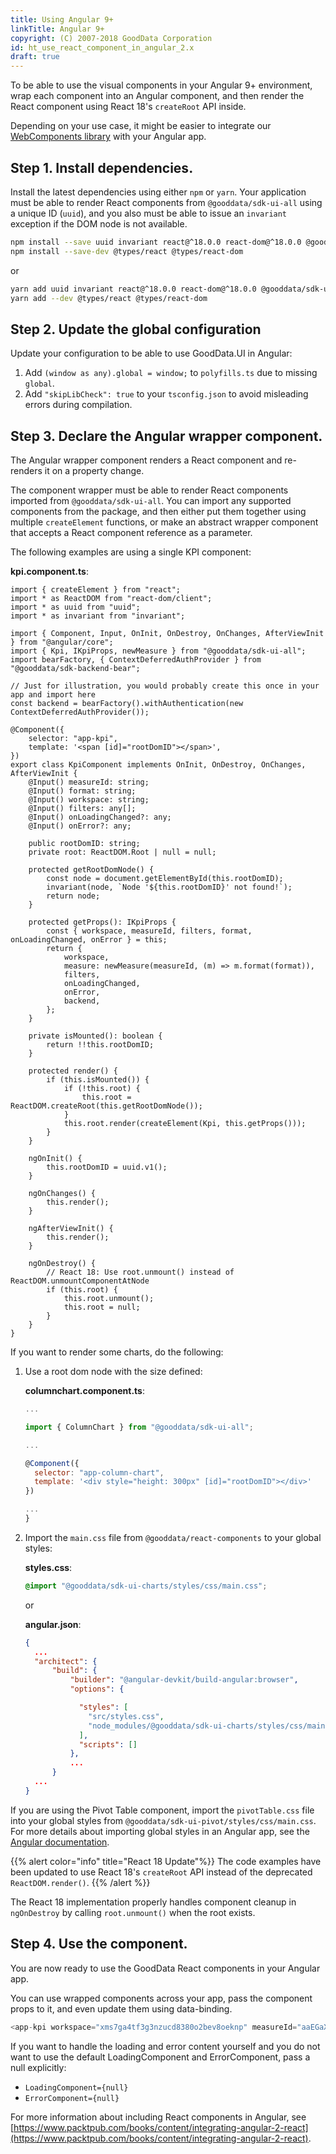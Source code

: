 ```yaml
---
title: Using Angular 9+
linkTitle: Angular 9+
copyright: (C) 2007-2018 GoodData Corporation
id: ht_use_react_component_in_angular_2.x
draft: true
---
```


<!-- Bear specific? -->

To be able to use the visual components in your Angular 9+ environment, wrap each component into an Angular component, and then render the React component using React 18's `createRoot` API inside.

Depending on your use case, it might be easier to integrate our [WebComponents library](../../../learn/web_components/) with your Angular app.

## Step 1. Install dependencies.

Install the latest dependencies using either `npm` or `yarn`. Your application must be able to render React components from `@gooddata/sdk-ui-all` using a unique ID \(`uuid`\), and you also must be able to issue an `invariant` exception if the DOM node is not available.

```bash
npm install --save uuid invariant react@^18.0.0 react-dom@^18.0.0 @gooddata/sdk-ui-all @gooddata/sdk-backend-bear
npm install --save-dev @types/react @types/react-dom
```

or

```bash
yarn add uuid invariant react@^18.0.0 react-dom@^18.0.0 @gooddata/sdk-ui-all @gooddata/sdk-backend-bear
yarn add --dev @types/react @types/react-dom
```

## Step 2. Update the global configuration

Update your configuration to be able to use GoodData.UI in Angular:

1. Add `(window as any).global = window;` to `polyfills.ts` due to missing `global`.
2. Add `"skipLibCheck": true` to your `tsconfig.json` to avoid misleading errors during compilation.

## Step 3. Declare the Angular wrapper component.

The Angular wrapper component renders a React component and re-renders it on a property change.

The component wrapper must be able to render React components imported from `@gooddata/sdk-ui-all`.
You can import any supported components from the package, and then either put them together using multiple `createElement` functions, or make an abstract wrapper component that accepts a React component reference as a parameter.

The following examples are using a single KPI component:

**kpi.component.ts**:

```tsx
import { createElement } from "react";
import * as ReactDOM from "react-dom/client";
import * as uuid from "uuid";
import * as invariant from "invariant";

import { Component, Input, OnInit, OnDestroy, OnChanges, AfterViewInit } from "@angular/core";
import { Kpi, IKpiProps, newMeasure } from "@gooddata/sdk-ui-all";
import bearFactory, { ContextDeferredAuthProvider } from "@gooddata/sdk-backend-bear";

// Just for illustration, you would probably create this once in your app and import here
const backend = bearFactory().withAuthentication(new ContextDeferredAuthProvider());

@Component({
    selector: "app-kpi",
    template: '<span [id]="rootDomID"></span>',
})
export class KpiComponent implements OnInit, OnDestroy, OnChanges, AfterViewInit {
    @Input() measureId: string;
    @Input() format: string;
    @Input() workspace: string;
    @Input() filters: any[];
    @Input() onLoadingChanged?: any;
    @Input() onError?: any;

    public rootDomID: string;
    private root: ReactDOM.Root | null = null;

    protected getRootDomNode() {
        const node = document.getElementById(this.rootDomID);
        invariant(node, `Node '${this.rootDomID}' not found!`);
        return node;
    }

    protected getProps(): IKpiProps {
        const { workspace, measureId, filters, format, onLoadingChanged, onError } = this;
        return {
            workspace,
            measure: newMeasure(measureId, (m) => m.format(format)),
            filters,
            onLoadingChanged,
            onError,
            backend,
        };
    }

    private isMounted(): boolean {
        return !!this.rootDomID;
    }

    protected render() {
        if (this.isMounted()) {
            if (!this.root) {
                this.root = ReactDOM.createRoot(this.getRootDomNode());
            }
            this.root.render(createElement(Kpi, this.getProps()));
        }
    }

    ngOnInit() {
        this.rootDomID = uuid.v1();
    }

    ngOnChanges() {
        this.render();
    }

    ngAfterViewInit() {
        this.render();
    }

    ngOnDestroy() {
        // React 18: Use root.unmount() instead of ReactDOM.unmountComponentAtNode
        if (this.root) {
            this.root.unmount();
            this.root = null;
        }
    }
}
```

If you want to render some charts, do the following:

1. Use a root dom node with the size defined:

    **columnchart.component.ts**:

    ```javascript
    ...

    import { ColumnChart } from "@gooddata/sdk-ui-all";

    ...

    @Component({
      selector: "app-column-chart",
      template: '<div style="height: 300px" [id]="rootDomID"></div>'
    })

    ...
    }
    ```

2. Import the `main.css` file from `@gooddata/react-components` to your global styles:

    **styles.css**:

    ```css
    @import "@gooddata/sdk-ui-charts/styles/css/main.css";
    ```

    or

    **angular.json**:

    ```json
    {
      ...
      "architect": {
          "build": {
              "builder": "@angular-devkit/build-angular:browser",
              "options": {

                "styles": [
                  "src/styles.css",
                  "node_modules/@gooddata/sdk-ui-charts/styles/css/main.css"
                ],
                "scripts": []
              },
              ...
          }
      ...
    }

    ```

If you are using the Pivot Table component, import the `pivotTable.css` file into your global styles from `@gooddata/sdk-ui-pivot/styles/css/main.css`. For more details about importing global styles in an Angular app, see the [Angular documentation](https://angular.io/guide/workspace-config#styles-and-scripts-configuration).

{{% alert color="info" title="React 18 Update"%}}
The code examples have been updated to use React 18's `createRoot` API instead of the deprecated `ReactDOM.render()`.
{{% /alert %}}

The React 18 implementation properly handles component cleanup in `ngOnDestroy` by calling `root.unmount()` when the root exists.

## Step 4. Use the component.

You are now ready to use the GoodData React components in your Angular app.

You can use wrapped components across your app, pass the component props to it, and even update them using data-binding.

```javascript
<app-kpi workspace="xms7ga4tf3g3nzucd8380o2bev8oeknp" measureId="aaEGaXAEgB7U"></app-kpi>
```

If you want to handle the loading and error content yourself and you do not want to use the default LoadingComponent and ErrorComponent, pass a null explicitly:

- `LoadingComponent={null}`
- `ErrorComponent={null}`

For more information about including React components in Angular, see [https://www.packtpub.com/books/content/integrating-angular-2-react](https://www.packtpub.com/books/content/integrating-angular-2-react).
